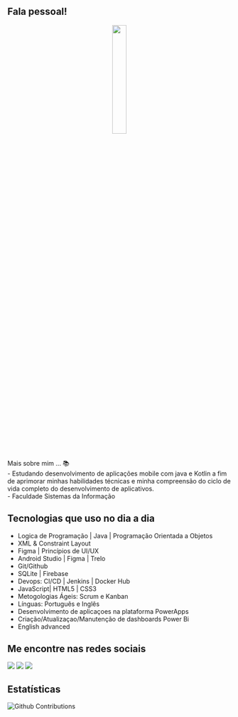 ## Fala pessoal!
<div align="center">
<img  src="https://github.com/AnnaKarolineNunes/AnnaKarolineDeveloper/assets/101477642/514ebfc8-0da3-4a9c-ab6f-d4e590026005" width="25%" height="25%"/>
</div>
Mais sobre mim ... 📚 <br>
- Estudando desenvolvimento de aplicações mobile com java e Kotlin a fim de aprimorar minhas habilidades técnicas e minha compreensão do ciclo de vida completo do desenvolvimento de aplicativos.  <br>
 -  Faculdade Sistemas da Informação <br> 

## Tecnologias que uso no dia a dia 

 - Logica de Programação | Java | Programação Orientada a Objetos
 - XML & Constraint Layout
 - Figma | Princípios de UI/UX
 -  Android Studio | Figma | Trelo
 -  Git/Github
 -  SQLite | Firebase
 -  Devops: CI/CD | Jenkins | Docker Hub
 -  JavaScript| HTML5 | CSS3
 -  Metogologias Ágeis: Scrum e Kanban
 -  Línguas: Português e Inglês
 -  Desenvolvimento de aplicaçoes na plataforma PowerApps 
 -  Criação/Atualizaçao/Manutenção de dashboards Power Bi 
 -  English advanced

  
## Me encontre nas redes sociais

<div> 
  <a href="https://instagram.com/karol.nuness" target="_blank"><img src="https://img.shields.io/badge/-Instagram-%23E4405F?style=for-the-badge&logo=instagram&logoColor=white" target="_blank"></a>
  <a href = "mailto:annamiranda984@gmail.com"><img src="https://img.shields.io/badge/Gmail-D14836?style=for-the-badge&logo=gmail&logoColor=white" target="_blank"></a>
  <a href="https://www.linkedin.com/in/annakarolinedevweb
/" target="_blank"><img src="https://img.shields.io/badge/-LinkedIn-%230077B5?style=for-the-badge&logo=linkedin&logoColor=white" target="_blank"></a> 
</div>

## Estatísticas

![Github Contributions](https://github-readme-streak-stats.herokuapp.com/?user=AnnaKarolineNunes&hide_border=true&range=all_time&PAT_1=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&theme=shades-of-purple)
